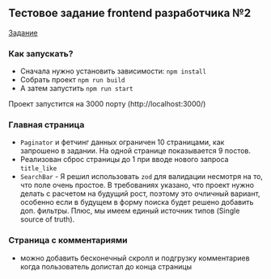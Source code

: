 ## Тестовое задание frontend разработчика №2

[Задание](https://icy-diadem-881.notion.site/frontend-2-0cd7f6b3aab24f69bff0ab7783fc64b0)

### Как запускать?

- Сначала нужно установить зависимости: `npm install`
- Собрать проект `npm run build`
- А затем запустить `npm run start`

Проект запустится на 3000 порту (http://localhost:3000/)

### Главная страница

- `Paginator` и фетчинг данных ограничен 10 страницами, как запрошено в задании.
  На одной странице показывается 9 постов.
- Реализован сброс страницы до 1 при вводе нового запроса `title_like`
- `SearchBar` - Я решил использовать `zod` для валидации несмотря на то, что поле очень простое.
  В требованиях указано, что проект нужно делать с расчетом на будущий рост, поэтому это очличный вариант,
  особенно если в будущем в форму поиска будет решено добавить доп. фильтры.
  Плюс, мы имеем единый источник типов (Single source of truth).

### Страница с комментариями

- можно добавить бесконечный скролл и подгрузку комментариев когда пользователь долистал до конца страницы
